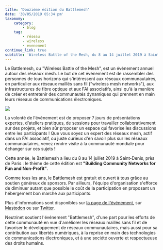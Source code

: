 ```yaml
---
title: 'Douzième édition du Battlemesh'
date: '30/05/2019 05:34 pm'
taxonomy:
    category:
        - blog
    tag:
        - réseau
        - wireless
        - evenement
continue_link: true
subtitle: 'Wireless Battle of the Mesh, du 8 au 14 juillet 2019 à Saint-Denis (Paris). '
---
```

Le Battlemesh, ou "Wireless Battle of the Mesh", est un événement annuel autour des réseaux mesh.
Le but de cet événement est de rassembler des personnes de tous horizons qui s'intéressent aux réseaux communautaires, en particulier aux réseaux maillés sans fil ("wireless mesh networks"), aux infrastructures de fibre optique et aux FAI associatifs, ainsi qu'à la manière de créer et entretenir des communautés dynamiques qui prennent en main leurs réseaux de communications électroniques.

[![](battlemesh-v12.png)](https://www.battlemesh.org/BattleMeshV12)

La volonté de l'événement est de proposer 7 jours de présentations expertes, d'ateliers pratiques, de sessions pour travailler collaborativement sur des projets, et bien sûr proposer un espace qui favorise les discussions entre les participants ! Que vous soyez un expert des réseaux mesh, actif dans un FAI associatif, ou juste curieux d'en savoir plus sur les réseaux communautaires, venez rendre visite à la communauté mondiale pour échanger sur ces sujets !

Cette année, le Battlemesh a lieu du 8 au 14 juillet 2019 à Saint-Denis, près de Paris : le thème de cette édition est **"Building Community Networks for Fun and Non-Profit"**.

Comme tous les ans, le Battlemesh est gratuit et ouvert à tous grâce au soutien généreux de sponsors. Par ailleurs, l'équipe d'organisation s'efforce de diminuer autant que possible le coût de la participation en proposant un hébergement bon marché aux participants.

Plus d'informations sont disponibles sur [la page de l'événement](https://www.battlemesh.org/BattleMeshV12), sur [Mastodon](https://toot.aquilenet.fr/@battlemesh12) ou sur [Twitter](https://twitter.com/battlemesh).

Neutrinet soutient l'événement "Battlemesh", d'une part pour les efforts de cette communauté en vue d'améliorer les réseaux maillés sans fil et de favoriser le développement de réseaux communautaires, mais aussi pour sa contribution aux libertés numériques, à la reprise en main des technologies de communications électroniques, et à une société ouverte et respectueuse des droits humains.